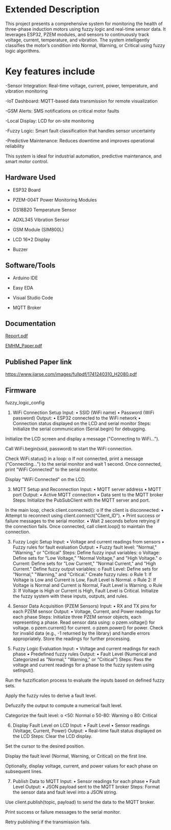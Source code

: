 # Extended Description 
This project presents a comprehensive system for monitoring the health of three-phase induction motors using fuzzy logic and real-time sensor data. It leverages ESP32, PZEM modules, and sensors to continuously track voltage, current, temperature, and vibration. The system intelligently classifies the motor’s condition into Normal, Warning, or Critical using fuzzy logic algorithms.

# Key features include

-Sensor Integration: Real-time voltage, current, power, temperature, and vibration monitoring

-IoT Dashboard: MQTT-based data transmission for remote visualization

-GSM Alerts: SMS notifications on critical motor faults

-Local Display: LCD for on-site monitoring

-Fuzzy Logic: Smart fault classification that handles sensor uncertainty

-Predictive Maintenance: Reduces downtime and improves operational reliability

This system is ideal for industrial automation, predictive maintenance, and smart motor control.

##  Hardware Used

- ESP32 Board

- PZEM-004T Power Monitoring Modules

- DS18B20 Temperature Sensor

- ADXL345 Vibration Sensor

- GSM Module (SIM800L)

- LCD 16*2 Display

- Buzzer
 
## Software/Tools

- Arduino IDE

- Easy EDA

- Visual Studio Code

- MQTT Broker

## Documentation
[Report.pdf](https://github.com/user-attachments/files/20546798/Final_Report.PDF)

[EMHM_Paper.pdf](https://github.com/user-attachments/files/20547039/1741240310_H2080.pdf)

## Published Paper link
https://www.ijarse.com/images/fullpdf/1741240310_H2080.pdf

## Firmware
fuzzy_logic_config
1. WiFi Connection Setup 
Input: 
• SSID (WiFi name) 
• Password (WiFi password) 
Output: 
• ESP32 connected to the WiFi network 
• Connection status displayed on the LCD and serial monitor 
Steps: 
Initialize the serial communication (Serial.begin) for debugging.

Initialize the LCD screen and display a message ("Connecting to WiFi..."). 

Call WiFi.begin(ssid, password) to start the WiFi connection. 

Check WiFi.status() in a loop: 
o If not connected, print a message ("Connecting...") to the serial monitor and wait 1 second. 
Once connected, print "WiFi Connected" to the serial monitor.

Display "WiFi Connected" on the LCD. 

3. MQTT Setup and Reconnection 
Input: 
• MQTT server address 
• MQTT port 
Output: 
• Active MQTT connection 
• Data sent to the MQTT broker 
Steps: 
Initialize the PubSubClient with the MQTT server and port.

In the main loop, check client.connected(): 
o If the client is disconnected: 
▪ Attempt to reconnect using client.connect("Client_ID"). 
▪ Print success or failure messages to the serial monitor. 
▪ Wait 2 seconds before retrying if the connection fails. 
Once connected, call client.loop() to maintain the connection. 

3. Fuzzy Logic Setup 
Input: 
• Voltage and current readings from sensors 
• Fuzzy rules for fault evaluation 
Output: 
• Fuzzy fault level: "Normal," "Warning," or "Critical" 
Steps: 
Define fuzzy input variables: 
o Voltage: Define sets for "Low Voltage," "Normal Voltage," and "High Voltage." 
o Current: Define sets for "Low Current," "Normal Current," and "High Current." 
Define fuzzy output variables: 
o Fault Level: Define sets for "Normal," "Warning," and "Critical." 
Create fuzzy rules: 
o Rule 1: If Voltage is Low and Current is Low, Fault Level is Normal. 
o Rule 2: If Voltage is Normal and Current is Normal, Fault Level is Warning. 
o Rule 3: If Voltage is High or Current is High, Fault Level is Critical. 
Initialize the fuzzy system with these inputs, outputs, and rules.

4. Sensor Data Acquisition (PZEM Sensors) 
Input: 
• RX and TX pins for each PZEM sensor 
Output: 
• Voltage, Current, and Power readings for each phase 
Steps: 
Initialize three PZEM sensor objects, each representing a phase. 
Read sensor data using: 
o pzem.voltage() for voltage. 
o pzem.current() for current. 
o pzem.power() for power. 
Check for invalid data (e.g., -1 returned by the library) and handle errors appropriately. 
Store the readings for further processing.

5. Fuzzy Logic Evaluation 
Input: 
• Voltage and current readings for each phase 
• Predefined fuzzy rules 
Output: 
• Fault Level (Numerical and Categorized as "Normal," "Warning," or "Critical") 
Steps: 
Pass the voltage and current readings for a phase to the fuzzy system using setInput().

Run the fuzzification process to evaluate the inputs based on defined fuzzy sets. 

Apply the fuzzy rules to derive a fault level. 

Defuzzify the output to compute a numerical fault level. 

Categorize the fault level: 
o <50: Normal 
o 50-80: Warning 
o 80: Critical

6. Display Fault Level on LCD 
Input: 
• Fault Level 
• Sensor readings (Voltage, Current, Power) 
Output: 
• Real-time fault status displayed on the LCD 
Steps: 
Clear the LCD display.

Set the cursor to the desired position.

Display the fault level (Normal, Warning, or Critical) on the first line. 

Optionally, display voltage, current, and power values for each phase on subsequent lines. 

7. Publish Data to MQTT 
Input: 
• Sensor readings for each phase 
• Fault Level 
Output: 
• JSON payload sent to the MQTT broker 
Steps: 
Format the sensor data and fault level into a JSON string.

Use client.publish(topic, payload) to send the data to the MQTT broker. 

Print success or failure messages to the serial monitor. 

Retry publishing if the transmission fails.


